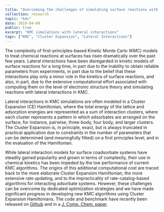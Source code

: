 ```yaml
---
title: "Overcoming the challenges of simulating surface reactions with complex interaction models"
collection: research
topic: "kmc"
date: 2019-04-09
public: true
excerpt: "KMC simulations with lateral interactions"
tags: ["KMC", "Cluster Expansion", "Lateral Interactions"]
---
```



The complexity of first-principles-based Kinetic Monte Carlo (KMC) models to treat chemical reactions at surfaces has risen dramatically over the past few years. Lateral interactions have been disregarded in kinetic models of surface reactions for a long time, in part due to the inability to obtain reliable parameters from experiments, in part due to the belief that these interactions play only a minor role in the kinetics of surface reactions, and also, in part, due to the extensive computational effort associated with computing them on the level of electronic structure theory and simulating reactions with lateral interactions in KMC.  

Lateral interactions in KMC simulations are often modeled in a Cluster Expansion (CE) Hamiltonian, where the total energy of the lattice and adsorption energies are represented as a sum of interaction clusters, where each cluster represents a pattern in which adsorbates are arranged on the surface, for instance, pairwise, three-body, four body, and larger clusters. The Cluster Expansion is, in principle, exact, but is always truncated in practical application due to constraints in the number of parameters that can be determined (and meaningfully fitted) on a first principles level, and in the evaluation of the Hamiltonian.  

While lateral interaction models for surface coadsorbate systems have steadily gained popularity and grown in terms of complexity, their use in chemical kinetics has been impeded by the low performance of current KMC algorithms. The origins of this additional computational cost are traced back to the more elaborate Cluster Expansion Hamiltonian, the more extensive rate updating, and to the impracticality of rate-catalog-based algorithms for interacting adsorbate systems. However, these challenges can be overcome by dedicated optimization strategies and we have made significant progress in developing new KMC algorithms using Cluster Expansion Hamiltonians. The code and benchmark have recently been released on [Github](https://github.com/hessfran/SSS-VSSM) and in a [J. Comp. Chem. paper](/publications/2019-08-09-Supercluster/).


